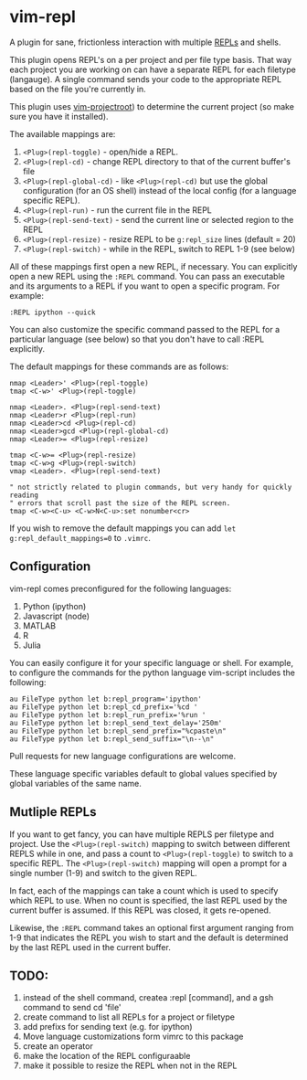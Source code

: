 # vim-repl

A plugin for sane, frictionless interaction with multiple
[REPLs](https://en.wikipedia.org/wiki/Read%E2%80%93eval%E2%80%93print_loop) and
shells.

This plugin opens REPL's on a per project and per file type basis. That way
each project you are working on can have a separate REPL for each filetype
(langauge). A single command sends your code to the appropriate REPL based on
the file you're currently in.

This plugin uses [vim-projectroot](https://github.com/dbakker/vim-projectroot))
to determine the current project (so make sure you have it installed).

The available mappings are:

1. `<Plug>(repl-toggle)` - open/hide a REPL.
2. `<Plug>(repl-cd)` - change REPL directory to that of the current buffer's file
3. `<Plug>(repl-global-cd)` - like `<Plug>(repl-cd)` but use the global
   configuration (for an OS shell) instead of the local config (for a language
   specific REPL).
4. `<Plug>(repl-run)` - run the current file in the REPL
5. `<Plug>(repl-send-text)` - send the current line or selected region to the REPL
6. `<Plug>(repl-resize)` - resize REPL to be `g:repl_size` lines (default = 20)
7. `<Plug>(repl-switch)` - while in the REPL, switch to REPL 1-9 (see below)

All of these mappings first open a new REPL, if necessary. You can explicitly
open a new REPL using the `:REPL` command. You can pass an executable and its
arguments to a REPL if you want to open a specific program. For example:

```vim
:REPL ipython --quick
```

You can also customize the specific command passed to the REPL for a particular
language (see below) so that you don't have to call :REPL explicitly.

The default mappings for these commands are as follows:

```vim
nmap <Leader>' <Plug>(repl-toggle)
tmap <C-w>' <Plug>(repl-toggle)

nmap <Leader>. <Plug>(repl-send-text)
nmap <Leader>r <Plug>(repl-run)
nmap <Leader>cd <Plug>(repl-cd)
nmap <Leader>gcd <Plug>(repl-global-cd)
nmap <Leader>= <Plug>(repl-resize)

tmap <C-w>= <Plug>(repl-resize)
tmap <C-w>g <Plug>(repl-switch)
vmap <Leader>. <Plug>(repl-send-text)

" not strictly related to plugin commands, but very handy for quickly reading
" errors that scroll past the size of the REPL screen.
tmap <C-w><C-u> <C-w>N<C-u>:set nonumber<cr> 
```

If you wish to remove the default mappings you can add `let
g:repl_default_mappings=0` to `.vimrc`.

## Configuration

vim-repl comes preconfigured for the following languages:

1. Python (ipython)
2. Javascript (node)
3. MATLAB
4. R
5. Julia

You can easily configure it for your specific language or shell. For example,
to configure the commands for the python language vim-script includes the
following:

```vim
au FileType python let b:repl_program='ipython'
au FileType python let b:repl_cd_prefix='%cd '
au FileType python let b:repl_run_prefix='%run '
au FileType python let b:repl_send_text_delay='250m'
au FileType python let b:repl_send_prefix="%cpaste\n"
au FileType python let b:repl_send_suffix="\n--\n"
```

Pull requests for new language configurations are welcome.

These language specific variables default to global values specified
by global variables of the same name. 

## Mutliple REPLs

If you want to get fancy, you can have multiple REPLS per filetype and project.
Use the `<Plug>(repl-switch)` mapping to switch between different REPLS while
in one, and pass a count to `<Plug>(repl-toggle)` to switch to a specific REPL.
The `<Plug>(repl-switch)` mapping will open a prompt for a single number (1-9)
and switch to the given REPL.

In fact, each of the mappings can take a count which is used to specify which
REPL to use. When no count is specified, the last REPL used by the current
buffer is assumed. If this REPL was closed, it gets re-opened.

Likewise, the `:REPL` command takes an optional first argument ranging from 1-9
that indicates the REPL you wish to start and the default is determined
by the last REPL used in the current buffer.

## TODO:
1. instead of the shell command, createa :repl [command], and a
   <Leader>gsh command to send cd 'file'
1. create command to list all REPLs for a project or filetype
2. add prefixs for sending text (e.g. for ipython)
3. Move language customizations form vimrc to this package
4. create an operator
5. make the location of the REPL configuraable
6. make it possible to resize the REPL when not in the REPL
